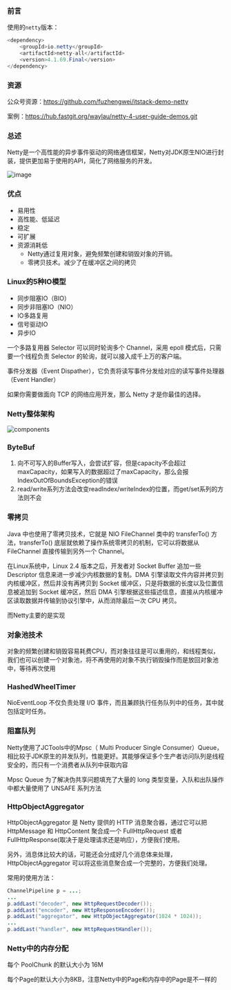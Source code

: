 ### 前言

使用的`netty`版本：

```java
<dependency>
    <groupId>io.netty</groupId>
    <artifactId>netty-all</artifactId>
    <version>4.1.69.Final</version>
</dependency>
```



### 资源

公众号资源：https://github.com/fuzhengwei/itstack-demo-netty

案例：https://hub.fastgit.org/waylau/netty-4-user-guide-demos.git

### 总述

Netty是一个高性能的异步事件驱动的网络通信框架，Netty对JDK原生NIO进行封装，提供更加易于使用的API，简化了网络服务的开发。

![image](F:\GithubMy\my\netty-easy\pic\netty.png)





### 优点

- 易用性
- 高性能、低延迟
- 稳定
- 可扩展
- 资源消耗低
  - Netty通过复用对象，避免频繁创建和销毁对象的开销。
  - 零拷贝技术。减少了在缓冲区之间的拷贝

### Linux的5种IO模型

- 同步阻塞IO（BIO）
- 同步非阻塞IO（NIO）
- IO多路复用
- 信号驱动IO
- 异步IO

一个多路复用器 Selector 可以同时轮询多个 Channel，采用 epoll 模式后，只需要一个线程负责 Selector 的轮询，就可以接入成千上万的客户端。

事件分发器（Event Dispather），它负责将读写事件分发给对应的读写事件处理器（Event Handler）

如果你需要做面向 TCP 的网络应用开发，那么 Netty 才是你最佳的选择。



### Netty整体架构

![components](F:\GithubMy\my\netty-easy\pic\components.png)



### ByteBuf

1. 向不可写入的Buffer写入，会尝试扩容，但是capacity不会超过maxCapacity，如果写入的数据超过了maxCapacity，那么会报IndexOutOfBoundsException的错误
2. read/write系列方法会改变readIndex/writeIndex的位置，而get/set系列的方法则不会





### 零拷贝

 Java 中也使用了零拷贝技术，它就是 NIO FileChannel 类中的 transferTo() 方法，transferTo() 底层就依赖了操作系统零拷贝的机制，它可以将数据从 FileChannel 直接传输到另外一个 Channel。

在Linux系统中，Linux 2.4 版本之后，开发者对 Socket Buffer 追加一些 Descriptor 信息来进一步减少内核数据的复制。DMA 引擎读取文件内容并拷贝到内核缓冲区，然后并没有再拷贝到 Socket 缓冲区，只是将数据的长度以及位置信息被追加到 Socket 缓冲区，然后 DMA 引擎根据这些描述信息，直接从内核缓冲区读取数据并传输到协议引擎中，从而消除最后一次 CPU 拷贝。

而Netty主要的是实现



### 对象池技术

对象的频繁创建和销毁容易耗费CPU，而对象往往是可以重用的，和线程类似，我们也可以创建一个对象池，将不再使用的对象不执行销毁操作而是放回对象池中，等待再次使用



### HashedWheelTimer

NioEventLoop 不仅负责处理 I/O 事件，而且兼顾执行任务队列中的任务，其中就包括定时任务。



### 阻塞队列

Netty使用了JCTools中的Mpsc（ Multi Producer Single Consumer）Queue，相比较于JDK原生的并发队列，性能更好。其能够保证多个生产者访问队列是线程安全的，而只有一个消费者从队列中获取内容

Mpsc Queue 为了解决伪共享问题填充了大量的 long 类型变量，入队和出队操作中都大量使用了 UNSAFE 系列方法





### HttpObjectAggregator

HttpObjectAggregator 是 Netty 提供的 HTTP 消息聚合器，通过它可以把 HttpMessage 和 HttpContent 聚合成一个 FullHttpRequest 或者 FullHttpResponse(取决于是处理请求还是响应），方便我们使用。

另外，消息体比较大的话，可能还会分成好几个消息体来处理，HttpObjectAggregator 可以将这些消息聚合成一个完整的，方便我们处理。

常用的使用方法：

```java
ChannelPipeline p = ...;
...
p.addLast("decoder", new HttpRequestDecoder());
p.addLast("encoder", new HttpResponseEncoder());
p.addLast("aggregator", new HttpObjectAggregator(1024 * 1024));
...
p.addLast("handler", new HttpRequestHandler());
```



### Netty中的内存分配

每个 PoolChunk 的默认大小为 16M

每个Page的默认大小为8KB，注意Netty中的Page和内存中的Page是不一样的















